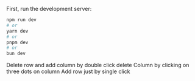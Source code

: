 First, run the development server:

```bash
npm run dev
# or
yarn dev
# or
pnpm dev
# or
bun dev
```

Delete row and add column by double click
delete Column by clicking on three dots on column
Add row just by single click